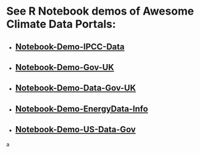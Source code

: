 # See R Notebook demos of Awesome Climate Data Portals:

- ## [Notebook-Demo-IPCC-Data](https://raw.githack.com/ParfaitG/WORKSHOPS/master/useR2020/awesome-climate-data/Notebook-Demo-IPCC-Data.nb.html)

- ## [Notebook-Demo-Gov-UK](https://raw.githack.com/ParfaitG/WORKSHOPS/master/useR2020/awesome-climate-data/Notebook-Demo-Gov-UK.nb.html)

- ## [Notebook-Demo-Data-Gov-UK](https://raw.githack.com/ParfaitG/WORKSHOPS/master/useR2020/awesome-climate-data/Notebook-Demo-Data-Gov-UK.nb.html)

- ## [Notebook-Demo-EnergyData-Info](https://raw.githack.com/ParfaitG/WORKSHOPS/master/useR2020/awesome-climate-data/Notebook-Demo-EnergyData-Info.nb.html)

- ## [Notebook-Demo-US-Data-Gov](https://raw.githack.com/ParfaitG/WORKSHOPS/master/useR2020/awesome-climate-data/Notebook-Demo-US-Data-Gov.nb.html)
a
